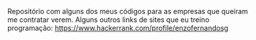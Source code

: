 Repositório com alguns dos meus códigos para as empresas que queiram me contratar verem.
Alguns outros links de sites que eu treino programação:
https://www.hackerrank.com/profile/enzofernandosg
